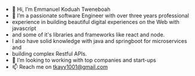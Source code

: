 - 👋 Hi, I’m Emmanuel Koduah Tweneboah 
- 👀 I’m a passionate software Engineer with over three years professional
-  experience in building beautiful digital experiences on the Web with javascript
-  and some of it's libraries and frameworks like react and node.
-  I also have solid knowledge with java and springboot for microservices and
-  building complex Restful APIs.
- 💞️ I’m looking to  working with top companies and start-ups
- 📫 Reach me on tkayy1001@gmail.com

